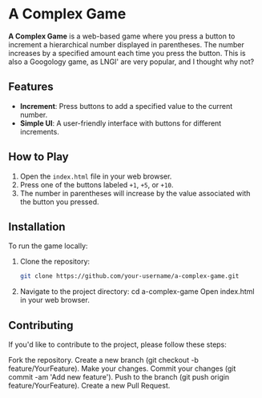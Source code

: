 # A Complex Game

**A Complex Game** is a web-based game where you press a button to increment a hierarchical number displayed in parentheses. The number increases by a specified amount each time you press the button. This is also a Googology game, as LNGI' are very popular, and I thought why not? 

## Features

- **Increment**: Press buttons to add a specified value to the current number.
- **Simple UI**: A user-friendly interface with buttons for different increments.

## How to Play

1. Open the `index.html` file in your web browser.
2. Press one of the buttons labeled `+1`, `+5`, or `+10`.
3. The number in parentheses will increase by the value associated with the button you pressed.

## Installation

To run the game locally:

1. Clone the repository:
   ```sh
   git clone https://github.com/your-username/a-complex-game.git
2. Navigate to the project directory:
cd a-complex-game
Open index.html in your web browser.

## Contributing
If you'd like to contribute to the project, please follow these steps:

Fork the repository.
Create a new branch (git checkout -b feature/YourFeature).
Make your changes.
Commit your changes (git commit -am 'Add new feature').
Push to the branch (git push origin feature/YourFeature).
Create a new Pull Request.
